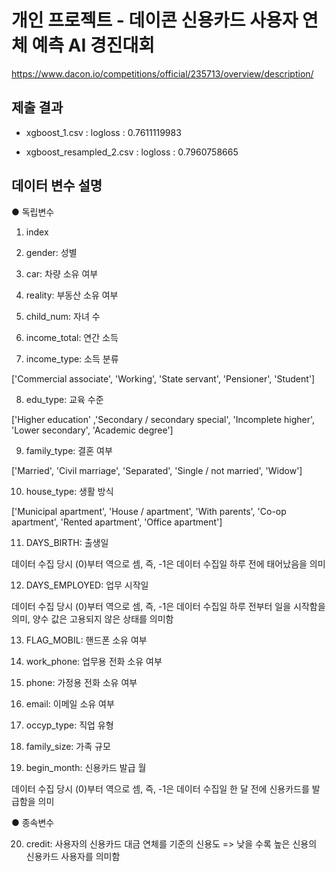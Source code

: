 # 개인 프로젝트 - 데이콘 신용카드 사용자 연체 예측 AI 경진대회

https://www.dacon.io/competitions/official/235713/overview/description/

## 제출 결과

- xgboost_1.csv : logloss : 0.7611119983	

- xgboost_resampled_2.csv : logloss : 0.7960758665

## 데이터 변수 설명

● 독립변수

1. index

2. gender: 성별

3. car: 차량 소유 여부

4. reality: 부동산 소유 여부

5. child_num: 자녀 수

6. income_total: 연간 소득

7. income_type: 소득 분류

['Commercial associate', 'Working', 'State servant', 'Pensioner', 'Student']

8. edu_type: 교육 수준

['Higher education' ,'Secondary / secondary special', 'Incomplete higher', 'Lower secondary', 'Academic degree']

9. family_type: 결혼 여부

['Married', 'Civil marriage', 'Separated', 'Single / not married', 'Widow']

10. house_type: 생활 방식

['Municipal apartment', 'House / apartment', 'With parents', 'Co-op apartment', 'Rented apartment', 'Office apartment']

11. DAYS_BIRTH: 출생일

데이터 수집 당시 (0)부터 역으로 셈, 즉, -1은 데이터 수집일 하루 전에 태어났음을 의미

12. DAYS_EMPLOYED: 업무 시작일

데이터 수집 당시 (0)부터 역으로 셈, 즉, -1은 데이터 수집일 하루 전부터 일을 시작함을 의미, 양수 값은 고용되지 않은 상태를 의미함

13. FLAG_MOBIL: 핸드폰 소유 여부

14. work_phone: 업무용 전화 소유 여부

15. phone: 가정용 전화 소유 여부

16. email: 이메일 소유 여부

17. occyp_type: 직업 유형
													
18. family_size: 가족 규모

19. begin_month: 신용카드 발급 월
 
데이터 수집 당시 (0)부터 역으로 셈, 즉, -1은 데이터 수집일 한 달 전에 신용카드를 발급함을 의미

● 종속변수

20. credit: 사용자의 신용카드 대금 연체를 기준의 신용도	=> 낮을 수록 높은 신용의 신용카드 사용자를 의미함
